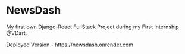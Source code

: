 # NewsDash

My first own Django-React FullStack Project during my First Internship @VDart.

Deployed Version - https://newsdash.onrender.com
